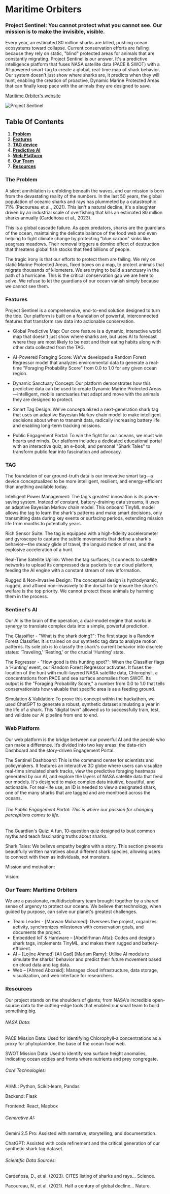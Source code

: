 # Maritime Orbiters
### Project Sentinel: You cannot protect what you cannot see. Our mission is to make the invisible, visible.
Every year, an estimated 80 million sharks are killed, pushing ocean ecosystems toward collapse. Current conservation efforts are failing because they rely on static, "blind" protected areas for animals that are constantly migrating.
Project Sentinel is our answer. It's a predictive intelligence platform that fuses NASA satellite data (PACE & SWOT) with a AI-powered smart-tag to create a global, real-time map of shark behavior. Our system doesn't just show where sharks are, it predicts when they will hunt, enabling the creation of proactive, Dynamic Marine Protected Areas that can finally keep pace with the animals they are designed to save.

[Maritime Orbiter's website](https://your-url-goes-here.com) 

![Project Sentinel](https://private-user-images.githubusercontent.com/228541521/497376522-ffd052e5-89c9-4258-ba7c-790bab6493ec.png?jwt=eyJ0eXAiOiJKV1QiLCJhbGciOiJIUzI1NiJ9.eyJpc3MiOiJnaXRodWIuY29tIiwiYXVkIjoicmF3LmdpdGh1YnVzZXJjb250ZW50LmNvbSIsImtleSI6ImtleTUiLCJleHAiOjE3NTk1NDAxNDMsIm5iZiI6MTc1OTUzOTg0MywicGF0aCI6Ii8yMjg1NDE1MjEvNDk3Mzc2NTIyLWZmZDA1MmU1LTg5YzktNDI1OC1iYTdjLTc5MGJhYjY0OTNlYy5wbmc_WC1BbXotQWxnb3JpdGhtPUFXUzQtSE1BQy1TSEEyNTYmWC1BbXotQ3JlZGVudGlhbD1BS0lBVkNPRFlMU0E1M1BRSzRaQSUyRjIwMjUxMDA0JTJGdXMtZWFzdC0xJTJGczMlMkZhd3M0X3JlcXVlc3QmWC1BbXotRGF0ZT0yMDI1MTAwNFQwMTA0MDNaJlgtQW16LUV4cGlyZXM9MzAwJlgtQW16LVNpZ25hdHVyZT0wYWYwNWYyODg5YTEwNWFhODA1MDM4ZjA1ZjcxZTcyOTAzZWRkM2JmNGNiNjg5YjY5MzFjYWI2NGFhNmVmYjRiJlgtQW16LVNpZ25lZEhlYWRlcnM9aG9zdCJ9.8i87yePMyjt1M8HvVmguRcaU-XtIfhQ6iWJXrX9U_kc)

## Table Of Contents
1. [**Problem**](#the-problem)
2. [**Features**](#features)
3. [**TAG device**](#tag)
4. [**Predictive AI**](#sentinels-ai)
5. [**Web Platform**](#web-platform)
6. [**Our Team**](#our-team-maritime-orbiters)
7. [**Resources**](#resources)
### The Problem
A silent annihilation is unfolding beneath the waves, and our mission is born from the devastating reality of the numbers. In the last 50 years, the global population of oceanic sharks and rays has plummeted by a catastrophic 71% (Pacoureau et al., 2021). This isn't a natural decline; it's a slaughter driven by an industrial scale of overfishing that kills an estimated 80 million sharks annually (Cardeñosa et al., 2023).

This is a global cascade failure. As apex predators, sharks are the guardians of the ocean, maintaining the delicate balance of the food web and even helping to fight climate change by protecting "blue carbon" sinks like seagrass meadows. Their removal triggers a domino effect of destruction that threatens global fish stocks that feed billions of people.

The tragic irony is that our efforts to protect them are failing. We rely on static Marine Protected Areas, fixed boxes on a map, to protect animals that migrate thousands of kilometers. We are trying to build a sanctuary in the path of a hurricane. This is the critical conservation gap we are here to solve. We refuse to let the guardians of our ocean vanish simply because we cannot see them.
### Features
Project Sentinel is a comprehensive, end-to-end solution designed to turn the tide. Our platform is built on a foundation of powerful, interconnected features that transform raw data into actionable conservation.

* Global Predictive Map: Our core feature is a dynamic, interactive world map that doesn't just show where sharks are, but uses AI to forecast where they are most likely to be next and their eating habits along with other data collected from the TAG.

* AI-Powered Foraging Score: We've developed a Random Forest Regressor model that analyzes environmental data to generate a real-time "Foraging Probability Score" from 0.0 to 1.0 for any given ocean region.

* Dynamic Sanctuary Concept: Our platform demonstrates how this predictive data can be used to create Dynamic Marine Protected Areas—intelligent, mobile sanctuaries that adapt and move with the animals they are designed to protect.

* Smart Tag Design: We've conceptualized a next-generation shark tag that uses an adaptive Bayesian Markov chain model to make intelligent decisions about when to transmit data, radically increasing battery life and enabling long-term tracking missions.

* Public Engagement Portal: To win the fight for our oceans, we must win hearts and minds. Our platform includes a dedicated educational portal with an interactive quiz, an e-book, and personal "Shark Tales" to transform public fear into fascination and advocacy.
### TAG
The foundation of our ground-truth data is our innovative smart tag—a device conceptualized to be more intelligent, resilient, and energy-efficient than anything available today.

Intelligent Power Management: The tag's greatest innovation is its power-saving system. Instead of constant, battery-draining data streams, it uses an adaptive Bayesian Markov chain model. This onboard TinyML model allows the tag to learn the shark's patterns and make smart decisions, only transmitting data during key events or surfacing periods, extending mission life from months to potentially years.

Rich Sensor Suite: The tag is equipped with a high-fidelity accelerometer and gyroscope to capture the subtle movements that define a shark's behavior—the steady glide of travel, the languid motion of rest, and the explosive acceleration of a hunt.

Real-Time Satellite Uplink: When the tag surfaces, it connects to satellite networks to upload its compressed data packets to our cloud platform, feeding the AI engine with a constant stream of new information.

Rugged & Non-Invasive Design: The conceptual design is hydrodynamic, rugged, and affixed non-invasively to the dorsal fin to ensure the shark's welfare is the top priority. We cannot protect these animals by harming them in the process.
### Sentinel's AI
Our AI is the brain of the operation, a dual-model engine that works in synergy to translate complex data into a simple, powerful prediction.

The Classifier - "What is the shark doing?": The first stage is a Random Forest Classifier. It is trained on our synthetic tag data to analyze motion patterns. Its sole job is to classify the shark's current behavior into discrete states: ‘Traveling,’ ‘Resting,’ or the crucial ‘Hunting’ state.

The Regressor - "How good is this hunting spot?": When the Classifier flags a ‘Hunting’ event, our Random Forest Regressor activates. It fuses the location of the hunt with multi-layered NASA satellite data, Chlorophyll, a concentrations from PACE and sea surface anomalies from SWOT. Its output is the "Foraging Probability Score," a number from 0.0 to 1.0 that tells conservationists how valuable that specific area is as a feeding ground.

Simulation & Validation: To prove this concept within the hackathon, we used ChatGPT to generate a robust, synthetic dataset simulating a year in the life of a shark. This "digital twin" allowed us to successfully train, test, and validate our AI pipeline from end to end.
### Web Platform
Our web platform is the bridge between our powerful AI and the people who can make a difference. It’s divided into two key areas: the data-rich Dashboard and the story-driven Engagement Portal.

The Sentinel Dashboard: This is the command center for scientists and policymakers.  It features an interactive 3D globe where users can visualize real-time simulated shark tracks, view the predictive foraging heatmaps generated by our AI, and explore the layers of NASA satellite data that feed our models. It's designed to make complex data intuitive, beautiful, and actionable. For real-life use, an ID is needed to view a designated shark, one of the many sharks that are tagged and are monitroed across the oceans.

###### The Public Engagement Portal: This is where our passion for changing perceptions comes to life.

The Guardian's Quiz: A fun, 10-question quiz designed to bust common myths and teach fascinating truths about sharks.

Shark Tales: We believe empathy begins with a story. This section presents beautifully written narratives about different shark species, allowing users to connect with them as individuals, not monsters.

Mission and motivation:

Vision:
### Our Team: Maritime Orbiters
We are a passionate, multidisciplinary team brought together by a shared sense of urgency to protect our oceans. We believe that technology, when guided by purpose, can solve our planet's greatest challenges.
* Team Leader - [Marwan Mohamed]: Oversees the project, organizes activity, synchronizes milestones with conservation goals, and documents the project.
* Embedded IoT & Hardware – [Abdelrhman Atta]: Codes and designs shark tags, implements TinyML, and makes them rugged and battery-efficient.
* AI – [Lojine Ahmed] [Ali Gad] [Mariam Ramy]: Utilise AI models to simulate the sharks' behavior and predict their future movement based on cloud data and tag data.
* Web – [Ahmed Abozeid]: Manages cloud infrastructure, data storage, visualization, and web interface for researchers.
### Resources
Our project stands on the shoulders of giants; from NASA's incredible open-source data to the cutting-edge tools that enabled our small team to build something big.

###### NASA Data:

PACE Mission Data: Used for identifying Chlorophyll-a concentrations as a proxy for phytoplankton, the base of the ocean food web.

SWOT Mission Data: Used to identify sea surface height anomalies, indicating ocean eddies and fronts where nutrients and prey congregate.

###### Core Technologies:

AI/ML: Python, Scikit-learn, Pandas

Backend: Flask

Frontend: React, Mapbox

###### Generative AI:

Gemini 2.5 Pro: Assisted with narrative, storytelling, and documentation.

ChatGPT: Assisted with code refinement and the critical generation of our synthetic shark tag dataset.

###### Scientific Data Sources:

Cardeñosa, D., et al. (2023). CITES listing of sharks and rays... Science.

Pacoureau, N., et al. (2021). Half a century of global decline... Nature.
